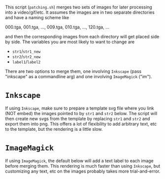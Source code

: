 This script (`patching.sh`) merges two sets of images
for later processing into a video/gif/etc.
It assumes the images are in two separate 
directories and have a naming scheme like

000.tga, 001.tga, ..., 009.tga, 010.tga, ..., 120.tga, ...

and then the corresponding images from each directory
will get placed side by side. The variables you are
most likely to want to change are 

* `str1`/`str1_new`
* `str2`/`str2_new` 
* `label1`/`label2`

There are two options to merge them, one involving
`Inkscape` (pass "inkscape" as a commandline arg) and
one involving `ImageMagick` ("im").

# `Inkscape`
If using `Inkscape`, make sure to prepare a template svg
file where you link (NOT embed) the images pointed to 
by `str1` and `str2` below. The script will then create
new svgs from the template by replacing `str1` and `str2`
and export them into png.
This offers a lot of flexibility to add arbitrary text, etc
to the template, but the rendering is a little slow.

# `ImageMagick`
If using `ImageMagick`, the default below will add a
text label to each image before merging them.
This rendering is much faster than using `Inkscape`, 
but customizing any text, etc on the images
probably takes more trial-and-error.
